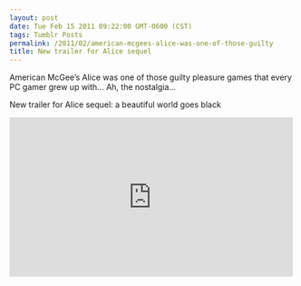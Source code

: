 ```yaml
---
layout: post
date: Tue Feb 15 2011 09:22:00 GMT-0600 (CST)
tags: Tumblr Posts
permalink: /2011/02/american-mcgees-alice-was-one-of-those-guilty
title: New trailer for Alice sequel
---
```


American McGee&rsquo;s Alice was one of those guilty pleasure games that every PC gamer grew up with&hellip; Ah, the nostalgia&hellip; 

New trailer for Alice sequel: a beautiful world goes black

<iframe width="500" height="281" id="youtube_iframe" src="https://www.youtube.com/embed/7T9o_1lOHf8?feature=oembed&amp;enablejsapi=1&amp;origin=http://safe.txmblr.com&amp;wmode=opaque" frameborder="0" allowfullscreen=""></iframe>
